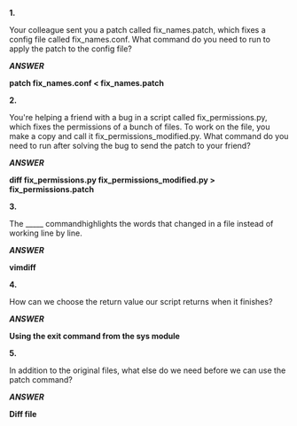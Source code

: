 **1.**

Your colleague sent you a patch called fix_names.patch, which fixes a config file called fix_names.conf. 
What command do you need to run to apply the patch to the config file?

***ANSWER***

**patch fix_names.conf < fix_names.patch**





**2.**

You're helping a friend with a bug in a script called fix_permissions.py, which fixes the permissions of a bunch of files. 
To work on the file, you make a copy and call it fix_permissions_modified.py. What command do you need to run after 
solving the bug to send the patch to your friend?

***ANSWER***

**diff fix_permissions.py fix_permissions_modified.py > fix_permissions.patch**





**3.**

The _____ commandhighlights the words that changed in a file instead of working line by line.

***ANSWER***

**vimdiff**





**4.**

How can we choose the return value our script returns when it finishes?

***ANSWER***

**Using the exit command from the sys module**





**5.**

In addition to the original files, what else do we need before we can use the patch command?

***ANSWER***

**Diff file**

